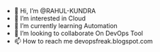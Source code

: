 - 👋 Hi, I’m @RAHUL-KUNDRA
- 👀 I’m interested in Cloud 
- 🌱 I’m currently learning Automation
- 💞️ I’m looking to collaborate On DevOps Tool
- 📫 How to reach me devopsfreak.blogspot.com
<!---
RAHUL-KUNDRA/RAHUL-KUNDRA is a ✨ special ✨ repository because its `README.md` (this file) appears on your GitHub profile.
You can click the Preview link to take a look at your changes.
--->
